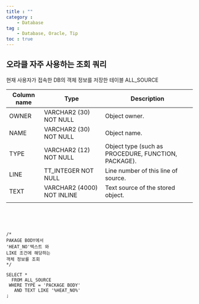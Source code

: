 ```yaml
---
title : ""
category : 
    - Database
tag :
    - Database, Oracle, Tip
toc : true
---
```


## 오라클 자주 사용하는 조회 쿼리

현재 사용자가 접속한 DB의
객체 정보를 저장한 테이블
ALL_SOURCE

|Column name|Type|Description|
|---|---|---|
|OWNER|VARCHAR2 (30) NOT NULL|Object owner.|
|NAME|	VARCHAR2 (30) NOT NULL|Object name.|
|TYPE|VARCHAR2 (12) NOT NULL|Object type (such as PROCEDURE, FUNCTION, PACKAGE).|
|LINE|	TT_INTEGER NOT NULL|Line number of this line of source.|
|TEXT|VARCHAR2 (4000) NOT INLINE|Text source of the stored object.|
||||

<br>
<br>

```

/*
PAKAGE BODY에서
'HEAT_NO'텍스트 와
LIKE 조건에 해당하는
객체 정보를 조회
*/

SELECT *
  FROM ALL_SOURCE
 WHERE TYPE = 'PACKAGE BODY'
   AND TEXT LIKE '%HEAT_NO%'
;

```
